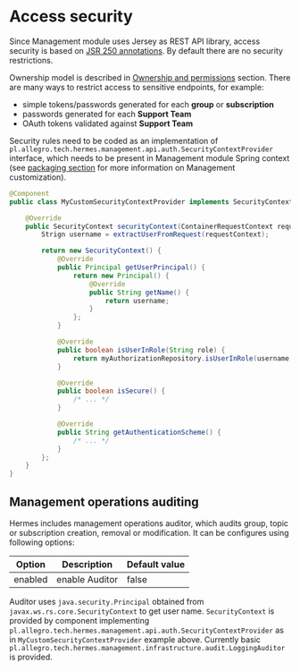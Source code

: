 # Access security

Since Management module uses Jersey as REST API library, access security is based on
[JSR 250 annotations](https://jcp.org/en/jsr/detail?id=250). By default there are no security restrictions.

Ownership model is described in [Ownership and permissions](/user/permissions) section. There are many ways to restrict
access to sensitive endpoints, for example:

* simple tokens/passwords generated for each **group** or **subscription**
* passwords generated for each **Support Team**
* OAuth tokens validated against **Support Team**

Security rules need to be coded as an implementation of `pl.allegro.tech.hermes.management.api.auth.SecurityContextProvider`
interface, which needs to be present in Management module Spring context (see
[packaging section](/deployment/packaging#management) for more information on Management customization).

```java
@Component
public class MyCustomSecurityContextProvider implements SecurityContextProvider {

    @Override
    public SecurityContext securityContext(ContainerRequestContext requestContext) {
        Strign username = extractUserFromRequest(requestContext);

        return new SecurityContext() {
            @Override
            public Principal getUserPrincipal() {
                return new Principal() {
                    @Override
                    public String getName() {
                        return username;
                    }
                };
            }

            @Override
            public boolean isUserInRole(String role) {
                return myAuthorizationRepository.isUserInRole(username, role);
            }

            @Override
            public boolean isSecure() {
                /* ... */
            }

            @Override
            public String getAuthenticationScheme() {
                /* ... */
            }
        };
    }
}
```


## Management operations auditing

Hermes includes management operations auditor, which audits group, topic or subscription creation, removal or modification.
It can be configures using following options:


Option                    | Description                            | Default value
------------------------- | -------------------------------------- | -------------
enabled                   | enable Auditor                         | false


Auditor uses `java.security.Principal` obtained from `javax.ws.rs.core.SecurityContext` to get user name. 
`SecurityContext` is provided by component implementing `pl.allegro.tech.hermes.management.api.auth.SecurityContextProvider` as in `MyCustomSecurityContextProvider` example above.
Currently basic `pl.allegro.tech.hermes.management.infrastructure.audit.LoggingAuditor` is provided.